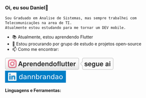 <!-- 
**brandaoti/brandaoti** is a ✨ _special_ ✨ repository because its `README.md` (this file) appears on your GitHub profile.

Here are some ideas to get you started:
 -->

### Oi, eu sou Daniel👋
    
    Sou Graduado em Analise de Sistemas, mas sempre trabalhei com Telecomunicações na area de TI. 
    Atualmente estou estudando para me tornar um DEV mobile. 

<!-- Outras informaçoes relevantes -->

- 📚 Atualmente, estou aprendendo Flutter
- 👥 Estou procurando por grupo de estudo e projetos open-source
- 📫 Como me encontrar: 
  
[![Instagram: @aprendendoflutter](https://github.com/brandaoti/organizar-github/blob/main/link/aprendendoflutter-segue_ai-blue.svg)](https://www.instagram.com/aprendendoflutter)
[![Linkedin: dannbrandao](https://github.com/brandaoti/organizar-github/blob/main/link/linkedin-dannbrandao-blue-square.svg)](https://www.linkedin.com/in/dannbrandao/)

**Linguagens e Ferramentas:**
